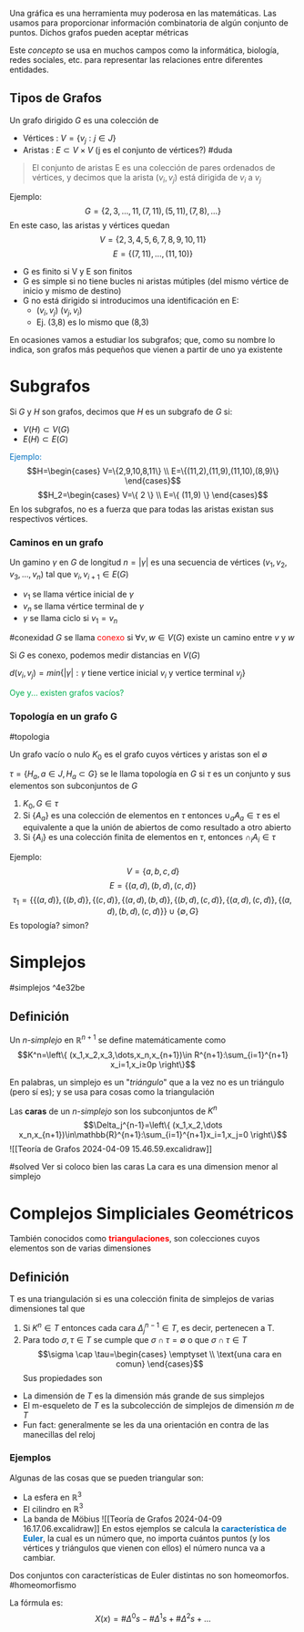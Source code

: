 Una gráfica es una herramienta muy poderosa en las matemáticas. Las usamos para proporcionar información combinatoria de algún conjunto de puntos. Dichos grafos pueden aceptar métricas

Este *concepto* se usa en muchos campos como la informática, biología, redes sociales, etc. para representar las relaciones entre diferentes entidades.

## Tipos de Grafos

Un grafo dirigido $G$ es una colección de 
- Vértices : $V=\{ v_j: j\in J\}$
- Aristas : $E\subset V\times V$
(j es el conjunto de vértices?) #duda 

> El conjunto de aristas E es una colección de pares ordenados de vértices, y decimos que la arista $(v_i,v_j)$ está dirigida de $v_i$ a $v_j$

Ejemplo: $$G=\{ 2,3,\dots,11,(7,11),(5,11),(7,8),\dots \}$$
En este caso, las aristas y vértices quedan
$$V=\{ 2,3,4,5,6,7,8,9,10,11 \}$$
$$E=\{ (7,11),\dots,(11,10) \}$$
- G es finito si V y E son finitos
- G es simple si no tiene bucles ni aristas mútiples (del mismo vértice de inicio y mismo de destino)
- G no está dirigido si introducimos una identificación en E:
	- $(v_i,v_j)~(v_j,v_i)$
	- Ej. (3,8) es lo mismo que (8,3)

En ocasiones vamos a estudiar los subgrafos; que, como su nombre lo indica, son grafos más pequeños que vienen a partir de uno ya existente

# Subgrafos

Si $G$ y $H$ son grafos, decimos que $H$ es un subgrafo de $G$ si:
- $V(H)\subset V(G)$
- $E(H)\subset E(G)$

<span style="color:#0070c0">Ejemplo:</span> 
$$H=\begin{cases}
V=\{2,9,10,8,11\} \\
E=\{(11,2),(11,9),(11,10),(8,9)\}
\end{cases}$$
$$H_2=\begin{cases}
V=\{ 2 \} \\
E=\{ (11,9) \}
\end{cases}$$
En los subgrafos, no es a fuerza que para todas las aristas existan sus respectivos vértices.

### Caminos en un grafo

Un gamino $\gamma$ en $G$ de longitud $n=|\gamma|$ es una secuencia de vértices $(v_1,v_2,v_3,\dots,v_n)$ tal que $v_i,v_{i+1}\in E(G)$

- $v_1$ se llama vértice inicial de $\gamma$
- $v_n$ se llama vértice terminal de $\gamma$
- $\gamma$ se llama ciclo si $v_1=v_n$

#conexidad
$G$ se llama <span style="color:#ff0000">conexo</span> si $\forall v,w\in V(G)$ existe un camino entre $v$ y $w$

Si $G$ es conexo, podemos medir distancias en $V(G)$

$d(v_i,v_j)=min\{ |\gamma| : \gamma \text{ tiene vertice inicial }v_i\text{ y vertice terminal }v_j \}$

<span style="color:#00b050">Oye y... existen grafos vacíos?</span>
### Topología en un grafo G
#topologia 

Un grafo vacío o nulo $K_{0}$ es el grafo cuyos vértices y aristas son el $\emptyset$

$\tau=\{ H_a,a\in J,H_a\subset G \}$ se le llama topología en $G$ si $\tau$ es un conjunto y sus elementos son subconjuntos de $G$

1. $K_{0},G\in\tau$
2. Si $\{ A_a \}$ es una colección de elementos en $\tau$ entonces $\cup_aA_a\in\tau$ es el equivalente a que la unión de abiertos de como resultado a otro abierto
3. Si $\{A_i\}$ es una colección finita de elementos en $\tau$, entonces $\cap_iA_i\in\tau$

Ejemplo:$$V=\{ a,b,c,d \}$$$$E=\{ (a,d),(b,d),(c,d) \}$$$$\tau_1=\{ \{ (a,d) \},\{ (b,d) \},\{ (c,d) \},\{ (a,d),(b,d) \},\{ (b,d),(c,d) \},\{ (a,d),(c,d) \},\{ (a,d),(b,d),(c,d) \} \}\cup \{ \emptyset,G \}$$
Es topología? simon?

# Simplejos
#simplejos ^4e32be

## Definición

Un *n-simplejo* en $\mathbb{R}^{n+1}$ se define matemáticamente como
$$K^n=\left\{  (x_1,x_2,x_3,\dots,x_n,x_{n+1})\in R^{n+1}:\sum_{i=1}^{n+1} x_i=1,x_i≥0p \right\}$$

En palabras, un simplejo es un "*triángulo*" que a la vez no es un triángulo (pero sí es); y se usa para cosas como la triangulación

Las **caras** de un *n-simplejo* son los subconjuntos de $K^n$
$$\Delta_j^{n-1}=\left\{  (x_1,x_2,\dots x_n,x_{n+1})\in\mathbb{R}^{n+1}:\sum_{i=1}^{n+1}x_i=1,x_j=0  \right\}$$
![[Teoría de Grafos 2024-04-09 15.46.59.excalidraw]]

#solved Ver si coloco bien las caras
La cara es una dimension menor al simplejo
# Complejos Simpliciales Geométricos

También conocidos como <span style="color:#ff0000"><b>triangulaciones</b></span>, son colecciones cuyos elementos son de varias dimensiones
## Definición 

T es una triangulación si es una colección finita de simplejos de varias dimensiones tal que

1. Si $K^n\in T$ entonces cada cara $\Delta_j^{n-1}\in T$, es decir, pertenecen a T.
2. Para todo $\sigma,\tau \in T$ se cumple que $\sigma \cap \tau=\emptyset$ o que $\sigma \cap \tau \in T$
$$\sigma \cap \tau=\begin{cases}
\emptyset \\
\text{una cara en comun}
\end{cases}$$
Sus propiedades son
- La dimensión de $T$ es la dimensión más grande de sus simplejos
- El m-esqueleto de $T$ es la subcolección de simplejos de dimensión $m$ de $T$
- Fun fact: generalmente se les da una orientación en contra de las manecillas del reloj

### Ejemplos

Algunas de las cosas que se pueden triangular son:
- La esfera en $\mathbb{R}^3$
- El cilindro en $\mathbb{R}^3$
- La banda de Möbius
![[Teoría de Grafos 2024-04-09 16.17.06.excalidraw]]
En estos ejemplos se calcula la <span style="color:#0070c0"><b>característica de Euler</b></span>, la cual es un número que, no importa cuántos puntos (y los vértices y triángulos que vienen con ellos) el número nunca va a cambiar.

Dos conjuntos con características de Euler distintas no son homeomorfos. #homeomorfismo 

La fórmula es: $$X(x)=\# \Delta^0s-\#\Delta^1s+\#\Delta^2s+\dots$$
